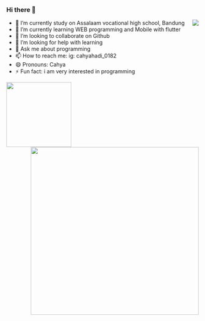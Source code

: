### Hi there 👋
<img src="https://user-images.githubusercontent.com/5713670/87202985-820dcb80-c2b6-11ea-9f56-7ec461c497c3.gif" align="right">

- 🔭 I’m currently study on Assalaam vocational high school, Bandung
- 🌱 I’m currently learning WEB programming and Mobile with flutter
- 👯 I’m looking to collaborate on Github
- 🤔 I’m looking for help with learning
- 💬 Ask me about programming
- 📫 How to reach me: ig: cahyahadi_0182
- 😄 Pronouns: Cahya
- ⚡ Fun fact: i am very interested in programming

<p>
    <img src="https://github-readme-stats.vercel.app/api/top-langs/?username=MochCahyahadiF05&layout=compact" height=170 align="left"/>
    <img src="https://github-readme-stats.vercel.app/api?username=MochCahyahadiF05&hide=contribs,prs&show_icons=true&hide_border=true&title_color=000" width=440 align="right" />
</p>
